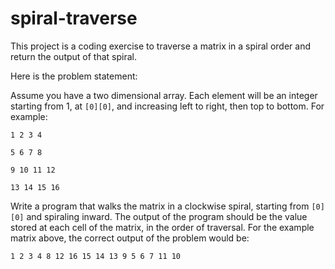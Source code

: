 # spiral-traverse

This project is a coding exercise to traverse a matrix in a spiral order and return the output of that spiral. 

Here is the problem statement:

Assume you have a two dimensional array. Each element will be an integer starting from 1, at `[0][0]`, and increasing left to right, then top to bottom. For example: 

` 1 2 3 4 `

` 5 6 7 8 ` 

` 9 10 11 12 ` 

` 13 14 15 16 ` 

Write a program that walks the matrix in a clockwise spiral, starting from `[0][0]` and spiraling inward. The output of the program should be the value stored at each cell of the matrix, in the order of traversal. For the example matrix above, the correct output of the problem would be: 

` 1 2 3 4 8 12 16 15 14 13 9 5 6 7 11 10 ` 
